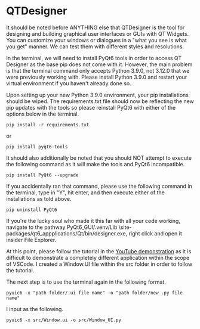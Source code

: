 # QTDesigner

It should be noted before ANYTHING else that QTDesigner is the tool for designing and building graphical user interfaces or GUIs with QT Widgets. You can customize your windows or dialogues in a "what you see is what you get" manner. We can test them with different styles and resolutions. 

In the terminal, we will need to install PyQt6 tools in order to access QT Designer as the base pip does not come with it. However, the main problem is that the terminal command only accepts Python 3.9.0, not 3.12.0 that we were previously working with. Please install Python 3.9.0 and restart your virtual environment if you haven't already done so.

Upon setting up your new Python 3.9.0 environment, your pip installations should be wiped. The requirements.txt file should now be reflecting the new pip updates with the tools so please reinstall PyQt6 with either of the options below in the terminal.

```
pip install -r requirements.txt
```
or
```
pip install pyqt6-tools
```

It should also additionally be noted that you should NOT attempt to execute the following command as it will make the tools and PyQt6 incompatible.
```
pip install PyQt6 --upgrade
```

If you accidentally ran that command, please use the following command in the terminal, type in "Y", hit enter, and then execute either of the installations as told above.
```
pip uninstall PyQt6
```

If you're the lucky soul who made it this far with all your code working, navigate to the pathway PyQt6_GUI/.venv/Lib \site-packages/qt6_appplications/Qt/bin/designer.exe, right click and open it insider File Explorer.

At this point, please follow the tutorial in the [YouTube demonstration](https://youtu.be/_16NK5LZPes?si=asA0FvDcwoGcX1ce&t=1565) as it is difficult to demonstrate a completely different application within the scope of VSCode. I created a Window.UI file within the src folder in order to follow the tutorial.

The next step is to use the terminal again in the following format.
```
pyuic6 -x "path folder/.ui file name" -o "path folder/new .py file name"
```

I input as the following.
```
pyuic6 -x src/Window.ui -o src/Window_UI.py
```